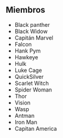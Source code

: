 ## Miembros

* Black panther
* Black Widow
* Capitán Marvel
* Falcon
* Hank Pym
* Hawkeye
* Hulk
* Luke Cage
* QuickSilver
* Scarlet Witch
* Spider Woman
* Thor
* Vision
* Wasp
* Antman
* Iron Man
* Capitan America